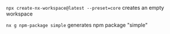 `npx create-nx-workspace@latest --preset=core` creates an empty workspace

`nx g npm-package simple` generates npm package "simple"
